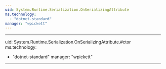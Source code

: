 ```yaml
---
uid: System.Runtime.Serialization.OnSerializingAttribute
ms.technology: 
  - "dotnet-standard"
manager: "wpickett"
---
```


---
uid: System.Runtime.Serialization.OnSerializingAttribute.#ctor
ms.technology: 
  - "dotnet-standard"
manager: "wpickett"
---
